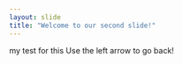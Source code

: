 ```yaml
---
layout: slide
title: "Welcome to our second slide!"
---
```

my test for this
Use the left arrow to go back!
